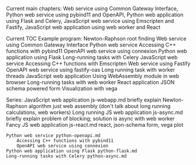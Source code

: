 Current main chapters:
    Web service using Common Gateway Interface,
    Python web service using pybind11 and OpenAPI,
    Python web application using Flask and Celery,
    JavaScript web service using Emscripten and Fastify,
    JavaScript web application using web worker and React

Current TOC
    Example program: Newton-Raphson root finding
    Web service using Common Gateway Interface
    Python web service
        Accessing C++ functions with pybind11
        OpenAPI web service using connexion
    Python web application using Flask
        Long-running tasks with Celery
    JavaScript web service
        Accessing C++ functions with Emscripten
        Web service using Fastify
        OpenAPI web service using fastify-oas
        Long running task with worker threads
    JavaScript web application
        Using WebAssembly module in web browser
        Long-running tasks with web worker
        React application
        JSON schema powered form
        Visualization with vega

Series:
    JavaScript web application js-webapp.md
        briefly explain Newton-Raphson algorithm
        just web assembly
        (don't talk about long running calculations, web workers)
    Long running JS web application js-async.md
        briefly explain problem of blocking; solution is async with web worker
    Fancy JS web application js-react.md
        react, json-schema form, vega plot

    Python web service python-openapi.md
        Accessing C++ functions with pybind11
        OpenAPI web service using connexion
    Python web application using Flask python-flask.md
    Long-running tasks with Celery python-async.md